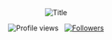 
<div align="center">
  <img src="https://i.imgur.com/rKjIA0U.png?2" alt="Title"/>
</div>

<p align="center">
  <img src="https://komarev.com/ghpvc/?username=williamscesar21&color=blueviolet" alt="Profile views" />
  &nbsp;
  <a href="https://github.com/williamscesar21?tab=followers">
    <img src="https://img.shields.io/github/followers/Pepyn0?style=social" alt="Followers" />
  </a>
</p>

